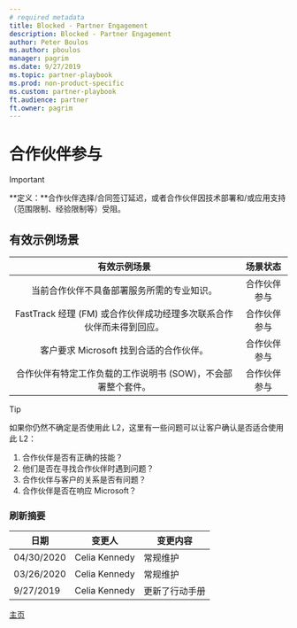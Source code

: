 ```yaml
---
# required metadata
title: Blocked - Partner Engagement
description: Blocked - Partner Engagement
author: Peter Boulos
ms.author: pboulos
manager: pagrim
ms.date: 9/27/2019
ms.topic: partner-playbook 
ms.prod: non-product-specific 
ms.custom: partner-playbook 
ft.audience: partner
ft.owner: pagrim
---
```


# 合作伙伴参与

> [!IMPORTANT]
> **定义：**合作伙伴选择/合同签订延迟，或者合作伙伴因技术部署和/或应用支持（范围限制、经验限制等）受阻。

## 有效示例场景

| 有效示例场景| 场景状态|
| :--: | :--: |
| 当前合作伙伴不具备部署服务所需的专业知识。| 合作伙伴参与|
| FastTrack 经理 (FM) 或合作伙伴成功经理多次联系合作伙伴而未得到回应。| 合作伙伴参与|
| 客户要求 Microsoft 找到合适的合作伙伴。| 合作伙伴参与|
| 合作伙伴有特定工作负载的工作说明书 (SOW)，不会部署整个套件。| 合作伙伴参与|

> [!TIP]
> 如果你仍然不确定是否使用此 L2，这里有一些问题可以让客户确认是否适合使用此 L2：
>    1. 合作伙伴是否有正确的技能？
>    2. 他们是否在寻找合作伙伴时遇到问题？
>    3. 合作伙伴与客户的关系是否有问题？
>    4. 合作伙伴是否在响应 Microsoft？

### 刷新摘要

|日期|变更人|变更内容|
|---------|---------------|----------------------------|
|04/30/2020| Celia Kennedy|  常规维护|
|03/26/2020| Celia Kennedy| 常规维护|
|9/27/2019| Celia Kennedy| 更新了行动手册|

[主页](http://partner-docs.microsoft.com)
